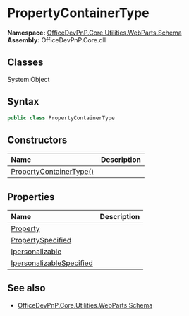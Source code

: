 # PropertyContainerType
  

**Namespace:** [OfficeDevPnP.Core.Utilities.WebParts.Schema](OfficeDevPnP.Core.Utilities.WebParts.Schema.md)  
**Assembly:** OfficeDevPnP.Core.dll  
## Classes
System.Object  
## Syntax
```C#
public class PropertyContainerType
```
## Constructors
|**Name**|**Description**|
|:-----|:-----|
| [PropertyContainerType()](PropertyContainerTypeconstructor1details.md) | 
## Properties
|**Name**|**Description**|
|:-----|:-----|
| [Property](PropertyContainerType.Property.md) | 
| [PropertySpecified](PropertyContainerType.PropertySpecified.md) | 
| [Ipersonalizable](PropertyContainerType.Ipersonalizable.md) | 
| [IpersonalizableSpecified](PropertyContainerType.IpersonalizableSpecified.md) | 
## See also
- [OfficeDevPnP.Core.Utilities.WebParts.Schema](OfficeDevPnP.Core.Utilities.WebParts.Schema.md)
